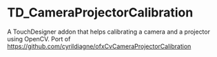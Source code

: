 # TD_CameraProjectorCalibration
A TouchDesigner addon that helps calibrating a camera and a projector using OpenCV. Port of https://github.com/cyrildiagne/ofxCvCameraProjectorCalibration
